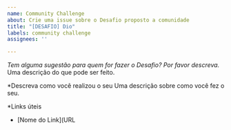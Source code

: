 ```yaml
---
name: Community Challenge
about: Crie uma issue sobre o Desafio proposto a comunidade
title: "[DESAFIO] Dio"
labels: community challenge
assignees: ''

---
```


*Tem alguma sugestão para quem for fazer o Desafio? Por favor descreva.* Uma descrição do que pode ser feito.

*Descreva como você realizou o seu
Uma descrição sobre como você fez o seu.

*Links úteis
- [Nome do Link](URL
